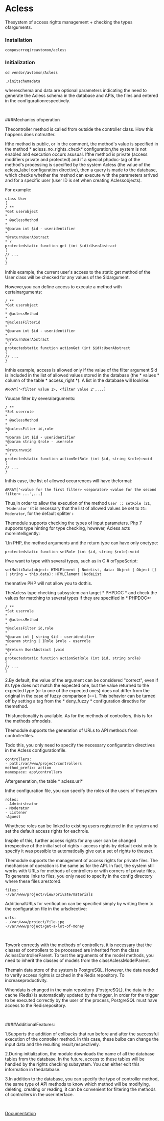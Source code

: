 # Acless

Thesystem of access rights management + checking the types ofarguments.

### Installation

``
composerreqireavtomon/acless
``
<br>
### Initialization

```
cd vendor/avtomon/Acless

./initschemadata
```

whereschema and data are optional parameters indicating the need to generate the Acless schema in the database and APIs, the files and entered in the configurationrespectively.

<br>

###Mechanics ofoperation

Thecontroller method is called from outside the controller class. How this happens does notmatter.

Ifthe method is public, or in the comment, the method's value is specified in the method * acless_no_rights_check*
configuration,the system is not enabled and execution occurs asusual.
Ifthe method is private (access modifiers private and protected) and if a special phpdoc-tag of the method's processing is specified by the system Acless (the value of the acless_label configuration directive), then a query is made to the database, which checks whether the method can execute with the parameters arrived and for a specific user (user ID is set when creating Aclessobjects).

For example:

```
class User
{
/ **
*Get userobject
*
* @aclessMethod
*
*@param int $id - useridentifier
*
*@returnUserAbstract
* /
protectedstatic function get (int $id):UserAbstract
{
// ...
}
}
```

Inthis example, the current user's access to the static get method of the User class will be checked for any values ​​of the $idargument.

However,you can define access to execute a method with certainarguments:

```
/ **
*Get userobject
*
* @aclessMethod
*
*@aclessFilterid
*
*@param int $id - useridentifier
*
*@returnUserAbstract
* /
protectedstatic function actionGet (int $id):UserAbstract
{
// ...
}
```

Inthis example, access is allowed only if the value of the filter argument $id is included in the list of allowed values ​​stored in the database (the * values ​​* column of the table * access_right *). A list in the database will looklike:

``
ARRAY['<filter value 1>, <filter value 2',...]
``

Youcan filter by severalarguments:

```
/ **
*Set userrole
*
* @aclessMethod
*
*@aclessFilter id,role
*
*@param int $id - useridentifier
*@param string $role - userrole
*
*@returnvoid
* /
protectedstatic function actionSetRole (int $id, string $role):void
{
// ...
}
```

Inthis case, the list of allowed occurrences will have theformat:

```
ARRAY['<value for the first filter> <separator> <value for the second filter> ...',...]
```

Thus,in order to allow the execution of the method ```User :: setRole (21, 'Moderator')```it is necessary that the list of allowed values ​​be set to `21: Moderator`, for the default splitter <b>: </b>

Themodule supports checking the types of input parameters. Php 7 supports type hinting for type checking, however, Acless acts moreintelligently:

1.In PHP, the method arguments and the return type can have only onetype:

``
protectedstatic function setRole (int $id, string $role):void
``

Ifwe want to type with several types, such as in C # orTypeScript:

```
setMultiData(object: HTMLElement | NodeList, data: Object | Object [] | string = this.data): HTMLElement |NodeList

```

thennative PHP will not allow you to dothis.

TheAcless type checking subsystem can target * PHPDOC * and check the values ​​for matching to several types if they are specified in * PHPDOC*:

```
/ **
*Set userrole
*
* @aclessMethod
*
*@aclessFilter id,role
*
*@param int | string $id - useridentifier
*@param string | IRole $role - userrole
*
*@return UserAbstract |void
* /
protectedstatic function actionSetRole (int $id, string $role)
{
// ...
}
```

2.By default, the value of the argument can be considered "correct", even if its type does not match the expected one, but the value returned to the expected type (or to one of the expected ones) does not differ from the original in the case of fuzzy comparison (==). This behavior can be turned off by setting a tag from the * deny_fuzzy * configuration directive for themethod.

Thisfunctionality is available. As for the methods of controllers, this is for the methods ofmodels.
<br>

Themodule supports the generation of URLs to API methods from controllerfiles.

Todo this, you only need to specify the necessary configuration directives in the Acless configurationfile.

```
controllers:
- path:/var/www/project/controllers
method_prefix: action
namespace: app\controllers
```

Aftergeneration, the table * acless.url*
<br>

Inthe configuration file, you can specify the roles of the users of thesystem

```
roles:
- Administrator
- Moderator
- Listener
-Aguest
```
Whythese roles can be linked to existing users registered in the system and set the default access rights for eachrole.

Inspite of this, further access rights for any user can be changed irrespective of the initial set of rights - access rights by default exist only to specify it was possible to automatically give out a set of rights to theuser.

Themodule supports the management of access rights for private files. The mechanism of operation is the same as for the API. In fact, the system still works with URLs for methods of controllers or with corners of private files. To generate links to files, you only need to specify in the config directory where these files arestored:

```
files:
-/var/www/project/view/private/materials
```

AdditionalURLs for verification can be specified simply by writing them to the configuration file in the urlsdirective:

```
urls:
- /var/www/project/file.jpg
-/var/www/project/get-a-lot-of-money
```

<br>

Towork correctly with the methods of controllers, it is necessary that the classes of controllers to be processed are inherited from the class AclessControllerParent. To test the arguments of the model methods, you need to inherit the classes of models from the classAclessModelParent.
<br>

Themain data store of the system is PostgreSQL. However, the data needed to verify access rights is cached in the Redis repository. To increaseproductivity.

Whendata is changed in the main repository (PostgreSQL), the data in the cache (Redis) is automatically updated by the trigger. In order for the trigger to be executed correctly by the user of the process, PostgreSQL must have access to the Redisrepository.

<br>

####AdditionalFeatures:

1.Supports the addition of collbacks that run before and after the successful execution of the controller method. In this case, these bulbs can change the input data and the resulting result,respectively.

2.During initialization, the module downloads the name of all the database tables from the database. In the future, access to these tables will be handled by the rights checking subsystem. You can either edit this information in thedatabase.

3.In addition to the database, you can specify the type of controller method, the same type of API methods to know which method will be modifying, deleting, creating or reading, it can be convenient for filtering the methods of controllers in the userinterface.

<br>

[Documentation](docs_en)
